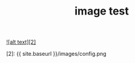 ﻿---
layout: post
title: image test
---

[![alt text][2]][1]

[1]: http://www.google.com
[2]: {{ site.baseurl }}/images/config.png
